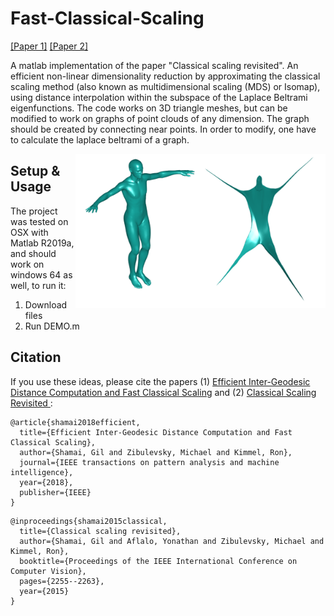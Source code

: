 # Fast-Classical-Scaling
[[Paper 1]](https://ieeexplore.ieee.org/abstract/document/8509134) [[Paper 2]]((https://docs.wixstatic.com/ugd/28cd82_86d7ecaa87e34d238200be72c1a69a00.pdf))

A matlab implementation of the paper "Classical scaling revisited". An efficient non-linear dimensionality reduction by approximating the classical scaling method (also known as multidimensional scaling (MDS) or Isomap), using distance interpolation within the subspace of the Laplace Beltrami eigenfunctions.
The code works on 3D triangle meshes, but can be modified to work on graphs of point clouds of any dimension. The graph should be created by connecting near points. In order to modify, one have to calculate the laplace beltrami of a graph.


<img align="right" img src="Images/Viz_pic.png" width="400px">

## Setup & Usage
The project was tested on OSX with Matlab R2019a, and should work on windows 64 as well, to run it: 
1) Download files
2) Run DEMO.m

## Citation
If you use these ideas, please cite the papers (1) <a href="https://ieeexplore.ieee.org/abstract/document/8509134"> Efficient Inter-Geodesic Distance Computation and Fast Classical Scaling</a> and (2) <a href="https://docs.wixstatic.com/ugd/28cd82_91f41197b793480ab25b1f97f10f818a.pdf"> Classical Scaling Revisited </a>:

```
@article{shamai2018efficient,
  title={Efficient Inter-Geodesic Distance Computation and Fast Classical Scaling},
  author={Shamai, Gil and Zibulevsky, Michael and Kimmel, Ron},
  journal={IEEE transactions on pattern analysis and machine intelligence},
  year={2018},
  publisher={IEEE}
}
```

```
@inproceedings{shamai2015classical,
  title={Classical scaling revisited},
  author={Shamai, Gil and Aflalo, Yonathan and Zibulevsky, Michael and Kimmel, Ron},
  booktitle={Proceedings of the IEEE International Conference on Computer Vision},
  pages={2255--2263},
  year={2015}
}
```
